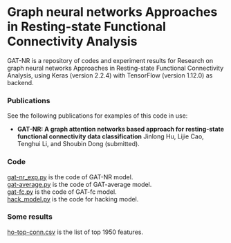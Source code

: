 # Graph neural networks Approaches in Resting-state Functional Connectivity Analysis
GAT-NR is a repository of codes and experiment results for Research on graph neural networks Approaches in Resting-state Functional Connectivity Analysis, using Keras (version 2.2.4) with TensorFlow (version 1.12.0) as backend.
### Publications
See the following publications for examples of this code in use:
 * **GAT-NR: A graph attention networks based approach for resting-state functional connectivity data classification** Jinlong Hu, Lijie Cao, Tenghui Li, and Shoubin Dong (submitted). 
### Code
[gat-nr_exp.py](gat-nr_exp.py) is the code of GAT-NR model.  
[gat-average.py](gat-average.py) is the code of GAT-average model.  
[gat-fc.py](gat-fc.py) is the code of GAT-fc model.  
[hack_model.py](hack_model.py) is the code for hacking model.  

### Some results
[ho-top-conn.csv](ho-top-conn.csv) is the list of top 1950 features.  
